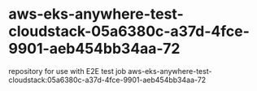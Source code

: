 # aws-eks-anywhere-test-cloudstack-05a6380c-a37d-4fce-9901-aeb454bb34aa-72
repository for use with E2E test job aws-eks-anywhere-test-cloudstack:05a6380c-a37d-4fce-9901-aeb454bb34aa-72

